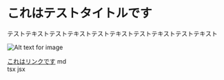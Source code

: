 # これはテストタイトルです

テストテキストテストテキストテストテキストテストテキストテストテキスト

![Alt text for image](https://shop.obora-pri.pencil-server.jp/assets/img/common/logo.png)

[これはリンクです](https://www.google.co.jp/)
md  
tsx jsx
